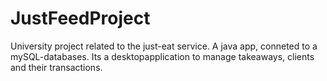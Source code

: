 JustFeedProject
===============

University project related to the just-eat service. A java app, conneted to a mySQL-databases. Its a desktopapplication to manage takeaways, clients and their transactions.
